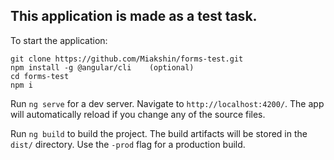 ##  This application is made as a test task.

To start the application:

    git clone https://github.com/Miakshin/forms-test.git  
    npm install -g @angular/cli    (optional)  
    cd forms-test  
    npm i  

Run `ng serve` for a dev server. Navigate to `http://localhost:4200/`. The app will automatically reload if you change any of the source files.

Run `ng build` to build the project. The build artifacts will be stored in the `dist/` directory. Use the `-prod` flag for a production build.

